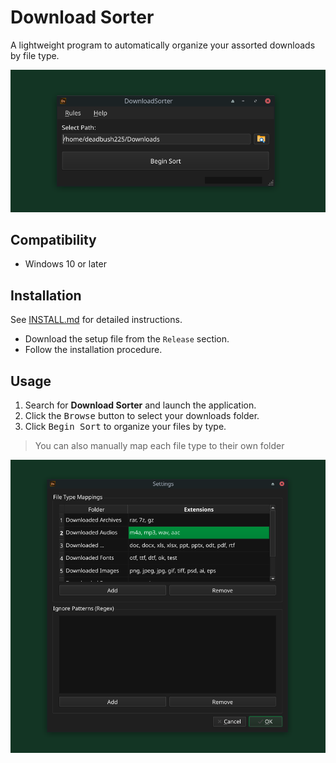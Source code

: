 # Download Sorter

A lightweight program to automatically organize your assorted downloads by file type.

<p align="center" width="100%">
    <img src="./docs/download-sorter.png" alt="Download Sorter Screenshot"/>
</p>

## Compatibility

- Windows 10 or later

## Installation

See [INSTALL.md](./INSTALL.md) for detailed instructions.

- Download the setup file from the `Release` section.
- Follow the installation procedure.

## Usage

1. Search for **Download Sorter** and launch the application.
2. Click the <kbd>Browse</kbd> button to select your downloads folder.
3. Click <kbd>Begin Sort</kbd> to organize your files by type.

> You can also manually map each file type to their own folder

![alt text](./docs/settings.png)
